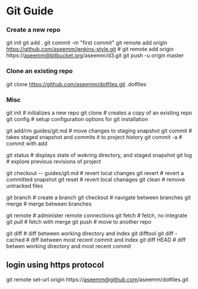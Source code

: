 # Git Guide

### Create a new repo
git init
git add .
git commit -m "first commit"
git remote add origin https://github.com/aseemm/jenkins-style.git # git remote add origin https://aseemm@bitbucket.org/aseemm/d3.git
git push -u origin master

### Clone an existing repo
git clone https://github.com/aseemm/dotfiles.git .dotfiles  

### Misc
git init # initializes a new repo
git clone # creates a copy of an existing repo
git config # setup configuration options for git installation

git add/rm guides/git.md # move changes to staging snapshot
git commit # takes staged snapshot and commits it to project history
git commit -a # commit with add

git status # displays state of wokring directory, and staged snapshot
git log # explore previous revisions of project

git checkout -- guides/git.md # revert local changes
git revert # revert a committed snapshot
git reset # revert local chanages
git clean # remove untracked files

git branch # create a branch
git checkout # navigate between branches
git merge # merge between branches

git remote # administer remote connections
git fetch # fetch, no integrate
git pull # fetch with merge
git push # move to another repo

git diff # diff between working directory and index
git difftool
git diff -cached # diff between most recent commit and index
git diff HEAD # diff betwen working directory and most recent commit

## login using https protocol
git remote set-url origin https://aseemm@github.com/aseemm/dotfiles.git
